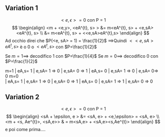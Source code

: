 
## Variation 1
$$
<e, \epsilon> = 0 \text{ con P = 1}
$$
$$
\begin{align}
  <m + <e,y>, <eA^{t}, s> >  &= m<eA^{t}, s> + <e,sA><eA^{t}, s>  \\
 &= m<eA^{t}, s> + <<e,sA>eA^{t},s>
\end{align}
$$
Ad occhio direi che $P(<e, sA> = 1) = \frac{1}{2}$
$\implies$Quindi $<<e,sA>eA^{t},s>$ è o $0$ o $<eA^{t},s>$ con $P=\frac{1}{2}$

Se $m = 1\implies$ decodifico 1 con $P=\frac{1}{4}$ 
Se $m = 0 \implies$ decodifico 0 con $P=\frac{1}{2}$

m=1
	| eA,s= 1
		| e,sA= 1 => 0
		| e,sA= 0 => 1
	| eA,s= 0
		| e,sA= 1 => 0
		| e,sA= 0=> 0
m=0		
	| eA,s= 1
		| e,sA= 1 => 0
		| e,sA= 0 => 1
	| eA,s= 0
		| e,sA= 1 => 1
		| e,sA= 0 => 0

## Variation 2

$$
<e, \epsilon> = 0 \text{ con P = 1}
$$
$$
\begin{align}
  <sA + \epsilon, e >  &= <sA, e> + <e,\epsilon> = <sA, e>  \\
<m + <s, Ae^{t}>, <sA,e>>  & = m<sA,e> + <sA,e><s,Ae^{t}>
\end{align}
$$
e poi come prima....

